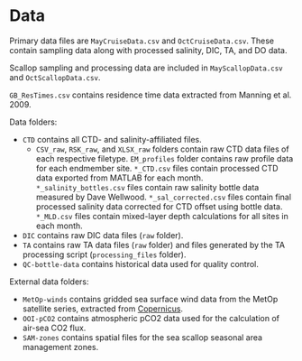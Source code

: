 # Data

Primary data files are `MayCruiseData.csv` and `OctCruiseData.csv`. These contain sampling data along with processed salinity, DIC, TA, and DO data.

Scallop sampling and processing data are included in `MayScallopData.csv` and `OctScallopData.csv`.

`GB_ResTimes.csv` contains residence time data extracted from Manning et al. 2009.

Data folders:
* `CTD` contains all CTD- and salinity-affiliated files.
  * `CSV_raw`, `RSK_raw`, and `XLSX_raw` folders contain raw CTD data files of each respective filetype. `EM_profiles` folder contains raw profile data for each endmember site. `*_CTD.csv` files contain processed CTD data exported from MATLAB for each month. `*_salinity_bottles.csv` files contain raw salinity bottle data measured by Dave Wellwood. `*_sal_corrected.csv` files contain final processed salinity data corrected for CTD offset using bottle data. `*_MLD.csv` files contain mixed-layer depth calculations for all sites in each month.
* `DIC` contains raw DIC data files (`raw` folder).
* `TA` contains raw TA data files (`raw` folder) and files generated by the TA processing script (`processing_files` folder).
* `QC-bottle-data` contains historical data used for quality control.

External data folders:
* `MetOp-winds` contains gridded sea surface wind data from the MetOp satellite series, extracted from [Copernicus](https://data.marine.copernicus.eu/product/WIND_GLO_WIND_L3_NRT_OBSERVATIONS_012_002).
* `OOI-pCO2` contains atmospheric pCO2 data used for the calculation of air-sea CO2 flux.
* `SAM-zones` contains spatial files for the sea scallop seasonal area management zones.
